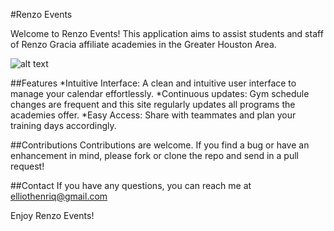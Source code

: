 #Renzo Events

Welcome to Renzo Events! This application aims to assist students and staff of Renzo Gracia affiliate academies in the Greater Houston Area. 

![alt text]("https://elliotweb.dev/renzo_events.jpg")

##Features
*Intuitive Interface: A clean and intuitive user interface to manage your calendar effortlessly.
*Continuous updates: Gym schedule changes are frequent and this site regularly updates all programs the academies offer.
*Easy Access: Share with teammates and plan your training days accordingly.

##Contributions
Contributions are welcome. If you find a bug or have an enhancement in mind, please fork or clone the repo and send in a pull request!

##Contact
If you have any questions, you can reach me at elliothenriq@gmail.com

Enjoy Renzo Events!
